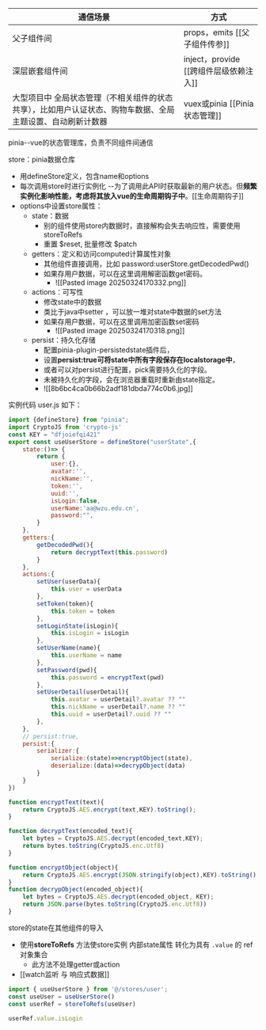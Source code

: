 
| 通信场景                                                   | 方式                           |
| ------------------------------------------------------ | ---------------------------- |
| 父子组件间                                                  | props，emits [[父子组件传参]]       |
| 深层嵌套组件间                                                | inject，provide [[跨组件层级依赖注入]] |
| 大型项目中 全局状态管理（不相关组件的状态共享），比如用户认证状态、购物车数据、全局主题设置、自动刷新计数器 | vuex或pinia [[Pinia状态管理]]     |

pinia--vue的状态管理库，负责不同组件间通信

store：pinia数据仓库
- 用defineStore定义，包含name和options
- 每次调用store时进行实例化 --为了调用此API时获取最新的用户状态。但**频繁实例化影响性能，考虑将其放入vue的生命周期钩子中**。[[生命周期钩子]]
- options中设置store属性：
	- state：数据
		- 别的组件使用store内数据时，直接解构会失去响应性，需要使用storeToRefs
		- 重置 $reset,  批量修改 $patch
	- getters：定义和访问computed计算属性对象
		- 其他组件直接调用，比如 password:userStore.getDecodedPwd()
		- 如果存用户数据，可以在这里调用解密函数get密码。
			- ![[Pasted image 20250324170332.png]]
	- actions：可写性
		- 修改state中的数据
		- 类比于java中setter ，可以放一堆对state中数据的set方法
		- 如果存用户数据，可以在这里调用加密函数set密码
			- ![[Pasted image 20250324170318.png]]
	- persist：持久化存储
		- 配置pinia-plugin-persistedstate插件后，
		- 设置**persist:true可将state中所有字段保存在localstorage中**，
		- 或者可以对persist进行配置，pick需要持久化的字段。
		- 未被持久化的字段，会在浏览器重载时重新由state指定。
		- ![[8b6bc4ca0b66b2adf181dbda774c0b6.jpg]]


实例代码 user.js 如下：
```js
import {defineStore} from "pinia";
import CryptoJS from 'crypto-js'
const KEY = "dfjoiefqi421"
export const useUserStore = defineStore("userState",{
    state:()=> { 
        return {
            user:{},
            avatar:'',
            nickName:'',
            token:'',
            uuid:'',
            isLogin:false,
            userName:'aa@wzu.edu.cn',
            password:"",
        }
    },
    getters:{
        getDecodedPwd(){
            return decryptText(this.password)
        }
    },
    actions:{
        setUser(userData){
            this.user = userData
        },
        setToken(token){
            this.token = token
        },
        setLoginState(isLogin){
            this.isLogin = isLogin
        },
        setUserName(name){
            this.userName = name
        },
        setPassword(pwd){
            this.password = encryptText(pwd)
        },
        setUserDetail(userDetail){
            this.avatar = userDetail?.avatar ?? ""
            this.nickName = userDetail?.name ?? ""
            this.uuid = userDetail?.uuid ?? ""
        },
    },
    // persist:true,
    persist:{
        serializer:{
            serialize:(state)=>encryptObject(state),
            deserialize:(data)=>decrypObject(data)
        }
    }
})

function encryptText(text){
    return CryptoJS.AES.encrypt(text,KEY).toString();
}

function decryptText(encoded_text){
    let bytes = CryptoJS.AES.decrypt(encoded_text,KEY);
    return bytes.toString(CryptoJS.enc.Utf8)
}

function encryptObject(object){
    return CryptoJS.AES.encrypt(JSON.stringify(object),KEY).toString()
}
function decrypObject(encoded_object){
    let bytes = CryptoJS.AES.decrypt(encoded_object, KEY);
    return JSON.parse(bytes.toString(CryptoJS.enc.Utf8))
}
```

store的state在其他组件的导入
- 使用**storeToRefs** 方法使store实例 内部state属性 转化为具有 `.value` 的 ref 对象集合
	- 此方法不处理getter或action
- [[watch监听 与 响应式数据]]
```js
import { useUserStore } from '@/stores/user';
const useUser = useUserStore()
const userRef = storeToRefs(useUser)

userRef.value.isLogin
```


